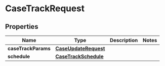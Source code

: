 

# CaseTrackRequest


## Properties

| Name | Type | Description | Notes |
|------------ | ------------- | ------------- | -------------|
|**caseTrackParams** | [**CaseUpdateRequest**](CaseUpdateRequest.md) |  |  |
|**schedule** | [**CaseTrackSchedule**](CaseTrackSchedule.md) |  |  |



